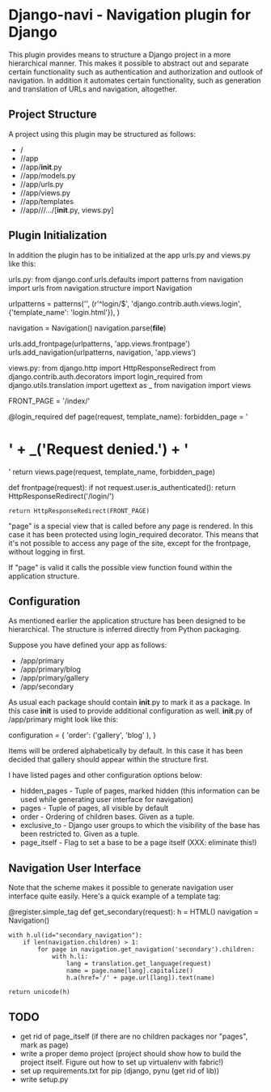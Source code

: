 Django-navi - Navigation plugin for Django
==========================================

This plugin provides means to structure a Django project in a more hierarchical
manner. This makes it possible to abstract out and separate certain
functionality such as authentication and authorization and outlook of
navigation. In addition it automates certain functionality, such as generation
and translation of URLs and navigation, altogether.

Project Structure
-----------------

A project using this plugin may be structured as follows:
* /<django project>
* /<django project>/app
* /<django project>/app/__init__.py
* /<django project>/app/models.py
* /<django project>/app/urls.py
* /<django project>/app/views.py
* /<django project>/app/templates
* /<django project>/app/<base>/<base>/.../[__init__.py, views.py]

Plugin Initialization
---------------------

In addition the plugin has to be initialized at the app urls.py and views.py
like this:

urls.py:
from django.conf.urls.defaults import patterns
from navigation import urls
from navigation.structure import Navigation

urlpatterns = patterns('',
    (r'^login/$', 'django.contrib.auth.views.login',
        {'template_name': 'login.html'}),
)

navigation = Navigation()
navigation.parse(__file__)

urls.add_frontpage(urlpatterns, 'app.views.frontpage')
urls.add_navigation(urlpatterns, navigation, 'app.views')

views.py:
from django.http import HttpResponseRedirect
from django.contrib.auth.decorators import login_required
from django.utils.translation import ugettext as _
from navigation import views

FRONT_PAGE = '/index/'

@login_required
def page(request, template_name):
    forbidden_page = '<h1>' + _('Request denied.') + '</h1>'
    return views.page(request, template_name, forbidden_page)

def frontpage(request):
    if not request.user.is_authenticated():
        return HttpResponseRedirect('/login/')

    return HttpResponseRedirect(FRONT_PAGE)

"page" is a special view that is called before any page is rendered. In this
case it has been protected using login_required decorator. This means that
it's not possible to access any page of the site, except for the frontpage,
without logging in first.

If "page" is valid it calls the possible view function found within the
application structure.

Configuration
-------------

As mentioned earlier the application structure has been designed to be
hierarchical. The structure is inferred directly from Python packaging.

Suppose you have defined your app as follows:
* /app/primary
* /app/primary/blog
* /app/primary/gallery
* /app/secondary

As usual each package should contain __init__.py to mark it as a package. In
this case __init__ is used to provide additional configuration as well.
__init__.py of /app/primary might look like this:

configuration = {
    'order': ('gallery', 'blog' ),
}

Items will be ordered alphabetically by default. In this case it has been
decided that gallery should appear within the structure first.

I have listed pages and other configuration options below:
* hidden_pages - Tuple of pages, marked hidden (this information can be used
while generating user interface for navigation)
* pages - Tuple of pages, all visible by default
* order - Ordering of children bases. Given as a tuple.
* exclusive_to - Django user groups to which the visibility of the base has
been restricted to. Given as a tuple.
* page_itself - Flag to set a base to be a page itself (XXX: eliminate this!)

Navigation User Interface
-------------------------

Note that the scheme makes it possible to generate navigation user interface
quite easily. Here's a quick example of a template tag:

@register.simple_tag
def get_secondary(request):
    h = HTML()
    navigation = Navigation()

    with h.ul(id="secondary_navigation"):
        if len(navigation.children) > 1:
            for page in navigation.get_navigation('secondary').children:
                with h.li:
                    lang = translation.get_language(request)
                    name = page.name[lang].capitalize()
                    h.a(href='/' + page.url[lang]).text(name)

    return unicode(h)

TODO
----

- get rid of page_itself (if there are no children packages nor "pages", mark
as page)
- write a proper demo project (project should show how to build the project
itself. Figure out how to set up virtualenv with fabric!)
- set up requirements.txt for pip (django, pynu (get rid of lib))
- write setup.py
